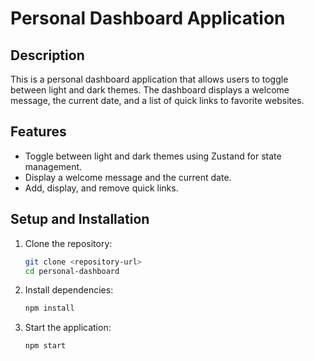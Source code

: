 # Personal Dashboard Application

## Description
This is a personal dashboard application that allows users to toggle between light and dark themes. The dashboard displays a welcome message, the current date, and a list of quick links to favorite websites.

## Features
- Toggle between light and dark themes using Zustand for state management.
- Display a welcome message and the current date.
- Add, display, and remove quick links.

## Setup and Installation
1. Clone the repository:
   ```bash
   git clone <repository-url>
   cd personal-dashboard
   ```
2. Install dependencies:
   ```bash
   npm install
   ```
3. Start the application:
   ```bash
   npm start
   ```
